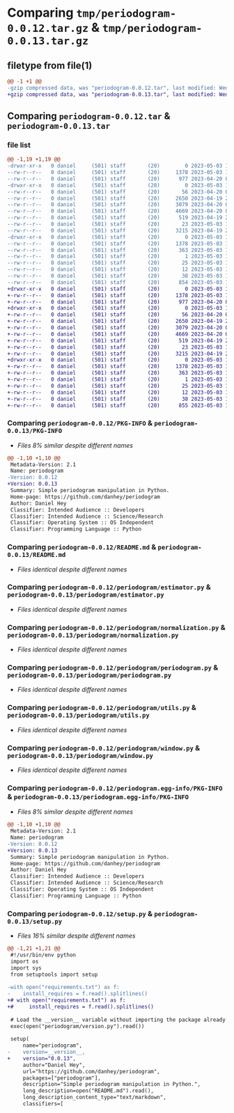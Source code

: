 # Comparing `tmp/periodogram-0.0.12.tar.gz` & `tmp/periodogram-0.0.13.tar.gz`

## filetype from file(1)

```diff
@@ -1 +1 @@
-gzip compressed data, was "periodogram-0.0.12.tar", last modified: Wed May  3 14:54:47 2023, max compression
+gzip compressed data, was "periodogram-0.0.13.tar", last modified: Wed May  3 14:58:55 2023, max compression
```

## Comparing `periodogram-0.0.12.tar` & `periodogram-0.0.13.tar`

### file list

```diff
@@ -1,19 +1,19 @@
-drwxr-xr-x   0 daniel     (501) staff       (20)        0 2023-05-03 14:54:47.470099 periodogram-0.0.12/
--rw-r--r--   0 daniel     (501) staff       (20)     1378 2023-05-03 14:54:47.469979 periodogram-0.0.12/PKG-INFO
--rw-r--r--   0 daniel     (501) staff       (20)      977 2023-04-20 00:36:08.000000 periodogram-0.0.12/README.md
-drwxr-xr-x   0 daniel     (501) staff       (20)        0 2023-05-03 14:54:47.469172 periodogram-0.0.12/periodogram/
--rw-r--r--   0 daniel     (501) staff       (20)       56 2023-04-20 00:36:08.000000 periodogram-0.0.12/periodogram/__init__.py
--rw-r--r--   0 daniel     (501) staff       (20)     2650 2023-04-19 22:30:49.000000 periodogram-0.0.12/periodogram/estimator.py
--rw-r--r--   0 daniel     (501) staff       (20)     3079 2023-04-20 00:36:08.000000 periodogram-0.0.12/periodogram/normalization.py
--rw-r--r--   0 daniel     (501) staff       (20)     4669 2023-04-20 00:36:08.000000 periodogram-0.0.12/periodogram/periodogram.py
--rw-r--r--   0 daniel     (501) staff       (20)      519 2023-04-19 22:39:05.000000 periodogram-0.0.12/periodogram/utils.py
--rw-r--r--   0 daniel     (501) staff       (20)       23 2023-05-03 14:53:11.000000 periodogram-0.0.12/periodogram/version.py
--rw-r--r--   0 daniel     (501) staff       (20)     3215 2023-04-19 22:23:07.000000 periodogram-0.0.12/periodogram/window.py
-drwxr-xr-x   0 daniel     (501) staff       (20)        0 2023-05-03 14:54:47.469830 periodogram-0.0.12/periodogram.egg-info/
--rw-r--r--   0 daniel     (501) staff       (20)     1378 2023-05-03 14:54:47.000000 periodogram-0.0.12/periodogram.egg-info/PKG-INFO
--rw-r--r--   0 daniel     (501) staff       (20)      363 2023-05-03 14:54:47.000000 periodogram-0.0.12/periodogram.egg-info/SOURCES.txt
--rw-r--r--   0 daniel     (501) staff       (20)        1 2023-05-03 14:54:47.000000 periodogram-0.0.12/periodogram.egg-info/dependency_links.txt
--rw-r--r--   0 daniel     (501) staff       (20)       25 2023-05-03 14:54:47.000000 periodogram-0.0.12/periodogram.egg-info/requires.txt
--rw-r--r--   0 daniel     (501) staff       (20)       12 2023-05-03 14:54:47.000000 periodogram-0.0.12/periodogram.egg-info/top_level.txt
--rw-r--r--   0 daniel     (501) staff       (20)       38 2023-05-03 14:54:47.470135 periodogram-0.0.12/setup.cfg
--rw-r--r--   0 daniel     (501) staff       (20)      854 2023-05-03 14:53:45.000000 periodogram-0.0.12/setup.py
+drwxr-xr-x   0 daniel     (501) staff       (20)        0 2023-05-03 14:58:55.222539 periodogram-0.0.13/
+-rw-r--r--   0 daniel     (501) staff       (20)     1378 2023-05-03 14:58:55.222401 periodogram-0.0.13/PKG-INFO
+-rw-r--r--   0 daniel     (501) staff       (20)      977 2023-04-20 00:36:08.000000 periodogram-0.0.13/README.md
+drwxr-xr-x   0 daniel     (501) staff       (20)        0 2023-05-03 14:58:55.221540 periodogram-0.0.13/periodogram/
+-rw-r--r--   0 daniel     (501) staff       (20)       56 2023-04-20 00:36:08.000000 periodogram-0.0.13/periodogram/__init__.py
+-rw-r--r--   0 daniel     (501) staff       (20)     2650 2023-04-19 22:30:49.000000 periodogram-0.0.13/periodogram/estimator.py
+-rw-r--r--   0 daniel     (501) staff       (20)     3079 2023-04-20 00:36:08.000000 periodogram-0.0.13/periodogram/normalization.py
+-rw-r--r--   0 daniel     (501) staff       (20)     4669 2023-04-20 00:36:08.000000 periodogram-0.0.13/periodogram/periodogram.py
+-rw-r--r--   0 daniel     (501) staff       (20)      519 2023-04-19 22:39:05.000000 periodogram-0.0.13/periodogram/utils.py
+-rw-r--r--   0 daniel     (501) staff       (20)       23 2023-05-03 14:53:11.000000 periodogram-0.0.13/periodogram/version.py
+-rw-r--r--   0 daniel     (501) staff       (20)     3215 2023-04-19 22:23:07.000000 periodogram-0.0.13/periodogram/window.py
+drwxr-xr-x   0 daniel     (501) staff       (20)        0 2023-05-03 14:58:55.222215 periodogram-0.0.13/periodogram.egg-info/
+-rw-r--r--   0 daniel     (501) staff       (20)     1378 2023-05-03 14:58:55.000000 periodogram-0.0.13/periodogram.egg-info/PKG-INFO
+-rw-r--r--   0 daniel     (501) staff       (20)      363 2023-05-03 14:58:55.000000 periodogram-0.0.13/periodogram.egg-info/SOURCES.txt
+-rw-r--r--   0 daniel     (501) staff       (20)        1 2023-05-03 14:58:55.000000 periodogram-0.0.13/periodogram.egg-info/dependency_links.txt
+-rw-r--r--   0 daniel     (501) staff       (20)       25 2023-05-03 14:58:55.000000 periodogram-0.0.13/periodogram.egg-info/requires.txt
+-rw-r--r--   0 daniel     (501) staff       (20)       12 2023-05-03 14:58:55.000000 periodogram-0.0.13/periodogram.egg-info/top_level.txt
+-rw-r--r--   0 daniel     (501) staff       (20)       38 2023-05-03 14:58:55.222585 periodogram-0.0.13/setup.cfg
+-rw-r--r--   0 daniel     (501) staff       (20)      855 2023-05-03 14:55:44.000000 periodogram-0.0.13/setup.py
```

### Comparing `periodogram-0.0.12/PKG-INFO` & `periodogram-0.0.13/PKG-INFO`

 * *Files 8% similar despite different names*

```diff
@@ -1,10 +1,10 @@
 Metadata-Version: 2.1
 Name: periodogram
-Version: 0.0.12
+Version: 0.0.13
 Summary: Simple periodogram manipulation in Python.
 Home-page: https://github.com/danhey/periodogram
 Author: Daniel Hey
 Classifier: Intended Audience :: Developers
 Classifier: Intended Audience :: Science/Research
 Classifier: Operating System :: OS Independent
 Classifier: Programming Language :: Python
```

### Comparing `periodogram-0.0.12/README.md` & `periodogram-0.0.13/README.md`

 * *Files identical despite different names*

### Comparing `periodogram-0.0.12/periodogram/estimator.py` & `periodogram-0.0.13/periodogram/estimator.py`

 * *Files identical despite different names*

### Comparing `periodogram-0.0.12/periodogram/normalization.py` & `periodogram-0.0.13/periodogram/normalization.py`

 * *Files identical despite different names*

### Comparing `periodogram-0.0.12/periodogram/periodogram.py` & `periodogram-0.0.13/periodogram/periodogram.py`

 * *Files identical despite different names*

### Comparing `periodogram-0.0.12/periodogram/utils.py` & `periodogram-0.0.13/periodogram/utils.py`

 * *Files identical despite different names*

### Comparing `periodogram-0.0.12/periodogram/window.py` & `periodogram-0.0.13/periodogram/window.py`

 * *Files identical despite different names*

### Comparing `periodogram-0.0.12/periodogram.egg-info/PKG-INFO` & `periodogram-0.0.13/periodogram.egg-info/PKG-INFO`

 * *Files 8% similar despite different names*

```diff
@@ -1,10 +1,10 @@
 Metadata-Version: 2.1
 Name: periodogram
-Version: 0.0.12
+Version: 0.0.13
 Summary: Simple periodogram manipulation in Python.
 Home-page: https://github.com/danhey/periodogram
 Author: Daniel Hey
 Classifier: Intended Audience :: Developers
 Classifier: Intended Audience :: Science/Research
 Classifier: Operating System :: OS Independent
 Classifier: Programming Language :: Python
```

### Comparing `periodogram-0.0.12/setup.py` & `periodogram-0.0.13/setup.py`

 * *Files 16% similar despite different names*

```diff
@@ -1,21 +1,21 @@
 #!/usr/bin/env python
 import os
 import sys
 from setuptools import setup
 
-with open("requirements.txt") as f:
-    install_requires = f.read().splitlines()
+# with open("requirements.txt") as f:
+#     install_requires = f.read().splitlines()
 
 # Load the __version__ variable without importing the package already
 exec(open("periodogram/version.py").read())
 
 setup(
     name="periodogram",
-    version=__version__,
+    version="0.0.13",
     author="Daniel Hey",
     url="https://github.com/danhey/periodogram",
     packages=["periodogram"],
     description="Simple periodogram manipulation in Python.",
     long_description=open("README.md").read(),
     long_description_content_type="text/markdown",
     classifiers=[
```


